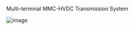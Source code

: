 Multi-terminal MMC-HVDC Transmission System

![image](https://github.com/whyfjsgogogo1/Multi-terminal_MMC-HVDC_Transmission_System/blob/main/Images/Offshore_wind_system.png)
